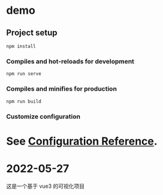 # demo

## Project setup

```
npm install
```

### Compiles and hot-reloads for development

```
npm run serve
```

### Compiles and minifies for production

```
npm run build
```

### Customize configuration

# See [Configuration Reference](https://cli.vuejs.org/config/).

# 2022-05-27

这是一个基于 vue3 的可视化项目

